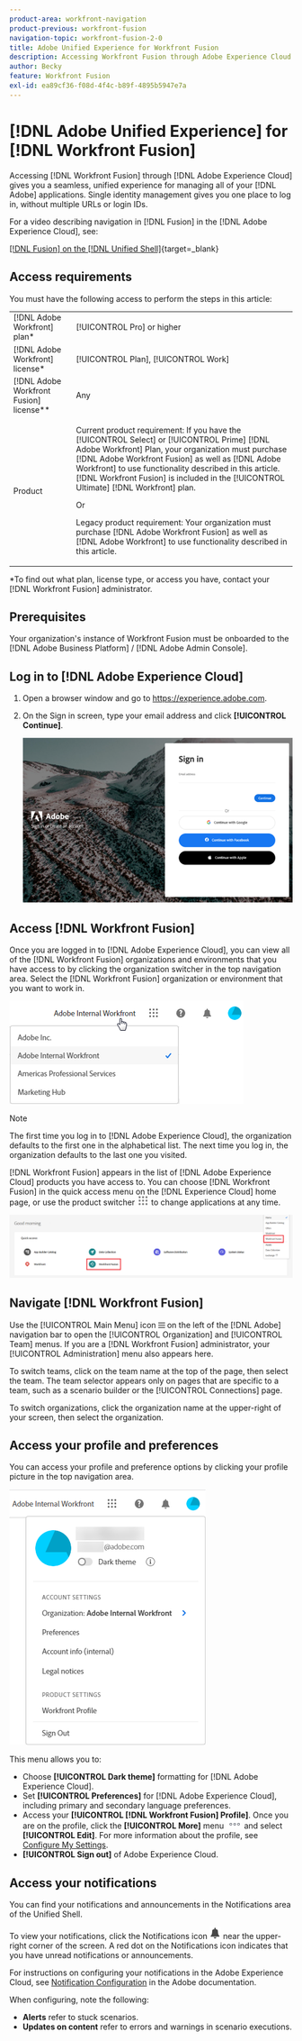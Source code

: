 ```yaml
---
product-area: workfront-navigation
product-previous: workfront-fusion
navigation-topic: workfront-fusion-2-0
title: Adobe Unified Experience for Workfront Fusion
description: Accessing Workfront Fusion through Adobe Experience Cloud gives you a seamless, unified experience for managing all of your Adobe applications.
author: Becky
feature: Workfront Fusion
exl-id: ea89cf36-f08d-4f4c-b89f-4895b5947e7a
---
```

# [!DNL Adobe Unified Experience] for [!DNL Workfront Fusion]

Accessing [!DNL Workfront Fusion] through [!DNL Adobe Experience Cloud] gives you a seamless, unified experience for managing all of your [!DNL Adobe] applications. Single identity management gives you one place to log in, without multiple URLs or login IDs.

For a video describing navigation in [!DNL Fusion] in the [!DNL Adobe Experience Cloud], see:

 [[!DNL Fusion] on the [!DNL Unified Shell]](https://video.tv.adobe.com/v/3412392/){target=_blank}

## Access requirements

You must have the following access to perform the steps in this article:

<table style="table-layout:auto"> 
 <col> 
 <col> 
 <tbody> 
  <tr> 
   <td role="rowheader">[!DNL Adobe Workfront] plan*</td> 
   <td> <p>[!UICONTROL Pro] or higher</p> </td> 
  </tr> 
  <tr data-mc-conditions=""> 
   <td role="rowheader">[!DNL Adobe Workfront] license*</td> 
   <td> <p>[!UICONTROL Plan], [!UICONTROL Work]</p> </td> 
  </tr> 
  <tr> 
   <td role="rowheader">[!DNL Adobe Workfront Fusion] license**</td> 
   <td>
   <p>Any</p> 
  </tr> 
  <tr> 
   <td role="rowheader">Product</td> 
   <td>
   <p>Current product requirement: If you have the [!UICONTROL Select] or [!UICONTROL Prime] [!DNL Adobe Workfront] Plan, your organization must purchase [!DNL Adobe Workfront Fusion] as well as [!DNL Adobe Workfront] to use functionality described in this article. [!DNL Workfront Fusion] is included in the [!UICONTROL Ultimate] [!DNL Workfront] plan.</p>
   <p>Or</p>
   <p>Legacy product requirement: Your organization must purchase [!DNL Adobe Workfront Fusion] as well as [!DNL Adobe Workfront] to use functionality described in this article.</p>
   </td> 
  </tr> 
 </tbody> 
</table>
&#42;To find out what plan, license type, or access you have, contact your [!DNL Workfront Fusion] administrator.

## Prerequisites

Your organization's instance of Workfront Fusion must be onboarded to the [!DNL Adobe Business Platform] / [!DNL Adobe Admin Console].

## Log in to [!DNL Adobe Experience Cloud]

1. Open a browser window and go to <https://experience.adobe.com>.
1. On the Sign in screen, type your email address and click **[!UICONTROL Continue]**.

   ![Sign in to [!DNL Adobe Experience Cloud]](assets/aec-login-page.png)

## Access [!DNL Workfront Fusion]

Once you are logged in to [!DNL Adobe Experience Cloud], you can view all of the [!DNL Workfront Fusion] organizations and environments that you have access to by clicking the organization switcher in the top navigation area. Select the [!DNL Workfront Fusion] organization or environment that you want to work in. 

![View [!DNL Workfront Fusion] organizations and environments](assets/aec-view-all-orgs.png)

>[!NOTE]
>
>The first time you log in to [!DNL Adobe Experience Cloud], the organization defaults to the first one in the alphabetical list. The next time you log in, the organization defaults to the last one you visited.

[!DNL Workfront Fusion] appears in the list of [!DNL Adobe Experience Cloud] products you have access to. You can choose [!DNL Workfront Fusion] in the quick access menu on the [!DNL Experience Cloud] home page, or use the product switcher ![Product switcher](assets/main-menu-icon.png) to change applications at any time.

![Select [!DNL Workfront Fusion] to access the application](assets/aec-product-switcher.png)

## Navigate [!DNL Workfront Fusion]

Use the [!UICONTROL Main Menu] icon ![](assets/main-menu-icon-left-nav.png) on the left of the [!DNL Adobe] navigation bar to open the [!UICONTROL Organization] and [!UICONTROL Team] menus. If you are a [!DNL Workfront Fusion] administrator, your [!UICONTROL Administration] menu also appears here.

To switch teams, click on the team name at the top of the page, then select the team. The team selector appears only on pages that are specific to a team, such as a scenario builder or the [!UICONTROL Connections] page. 

To switch organizations, click the organization name at the upper-right of your screen, then select the organization.

## Access your profile and preferences

You can access your profile and preference options by clicking your profile picture in the top navigation area.

![Profile menu](assets/aec-profile-picture-menu.png)

This menu allows you to:

* Choose **[!UICONTROL Dark theme]** formatting for [!DNL Adobe Experience Cloud].
* Set **[!UICONTROL Preferences]** for [!DNL Adobe Experience Cloud], including primary and secondary language preferences.
* Access your **[!UICONTROL [!DNL Workfront Fusion] Profile]**. Once you are on the profile, click the **[!UICONTROL More]** menu ![](assets/more-icon.png) and select **[!UICONTROL Edit]**. For more information about the profile, see [Configure My Settings](/help/quicksilver/workfront-basics/manage-your-account-and-profile/configuring-your-user-profile/configure-my-settings.md).
* **[!UICONTROL Sign out]** of Adobe Experience Cloud.
 

## Access your notifications

You can find your notifications and announcements in the Notifications area of the Unified Shell.

To view your notifications, click the Notifications icon ![Notifications icon](assets/notifications-icon.png) near the upper-right corner of the screen. A red dot on the Notifications icon indicates that you have unread notifications or announcements.

For instructions on configuring your notifications in the Adobe Experience Cloud, see [Notification Configuration](https://experienceleague.adobe.com/docs/experience-manager-cloud-service/content/implementing/using-cloud-manager/notifications.html?lang=en#:~:text=You%20can%20customize%20how%20you,how%20you%20receive%20your%20notifications.) in the Adobe documentation.

When configuring, note the following:

* **Alerts** refer to stuck scenarios.
* **Updates on content** refer to errors and warnings in scenario executions.

